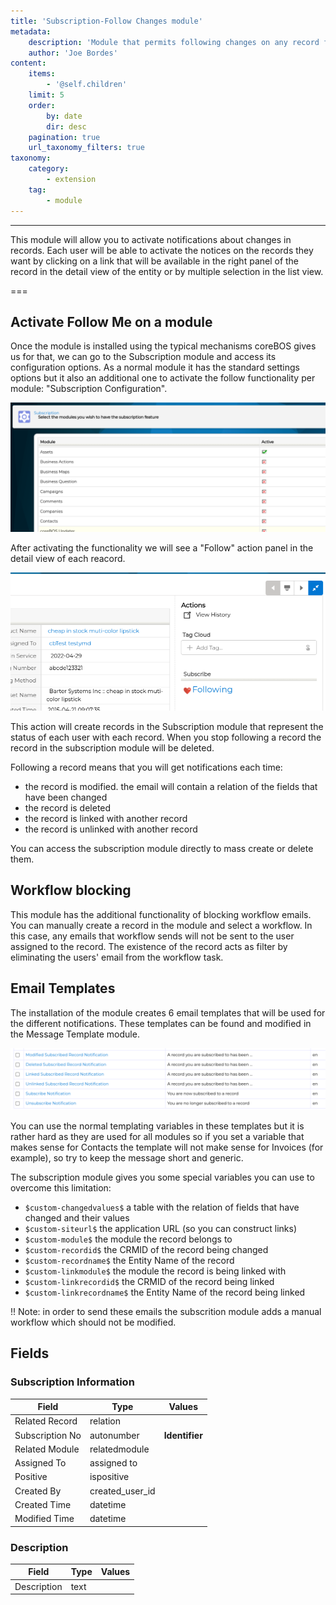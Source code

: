 ```yaml
---
title: 'Subscription-Follow Changes module'
metadata:
    description: 'Module that permits following changes on any record for any user. This module will send notifications to all users subscribed to a record.'
    author: 'Joe Bordes'
content:
    items:
        - '@self.children'
    limit: 5
    order:
        by: date
        dir: desc
    pagination: true
    url_taxonomy_filters: true
taxonomy:
    category:
        - extension
    tag:
        - module
---
```

---
This module will allow you to activate notifications about changes in records. Each user will be able to activate the notices on the records they want by clicking on a link that will be available in the right panel of the record in the detail view of the entity or by multiple selection in the list view.

===

## Activate Follow Me on a module

Once the module is installed using the typical mechanisms coreBOS gives us for that, we can go to the Subscription module and access its configuration options. As a normal module it has the standard settings options but it also an additional one to activate the follow functionality per module: "Subscription Configuration".

![Subscription Settings](SubscriptionSettings.png?width=100%)

After activating the functionality we will see a "Follow" action panel in the detail view of each reacord.

![Follow me](FollowMeAction.png?width=100%)

This action will create records in the Subscription module that represent the status of each user with each record. When you stop following a record the record in the subscription module will be deleted.

Following a record means that you will get notifications each time:

- the record is modified. the email will contain a relation of the fields that have been changed
- the record is deleted
- the record is linked with another record
- the record is unlinked with another record

You can access the subscription module directly to mass create or delete them.

## Workflow blocking

This module has the additional functionality of blocking workflow emails. You can manually create a record in the module and select a workflow. In this case, any emails that workflow sends will not be sent to the user assigned to the record. The existence of the record acts as filter by eliminating the users' email from the workflow task.

## Email Templates

The installation of the module creates 6 email templates that will be used for the different notifications. These templates can be found and modified in the Message Template module.

![Notification templates](MsgTemplates.png?width=100%)

You can use the normal templating variables in these templates but it is rather hard as they are used for all modules so if you set a variable that makes sense for Contacts the template will not make sense for Invoices (for example), so try to keep the message short and generic.

The subscription module gives you some special variables you can use to overcome this limitation:

- `$custom-changedvalues$` a table with the relation of fields that have changed and their values
- `$custom-siteurl$` the application URL (so you can construct links)
- `$custom-module$` the module the record belongs to
- `$custom-recordid$` the CRMID of the record being changed
- `$custom-recordname$` the Entity Name of the record
- `$custom-linkmodule$` the module the record is being linked with
- `$custom-linkrecordid$` the CRMID of the record being linked
- `$custom-linkrecordname$` the Entity Name of the record being linked

<span></span>

 !! Note: in order to send these emails the subscrition module adds a manual workflow which should not be modified.



## Fields

### Subscription Information

<table class="table table-striped">
<thead>
<tr class="header">
<th>Field</th>
<th>Type</th>
<th>Values</th>
</tr>
</thead>
<tbody>
<tr>
<td>Related Record</td>
<td>relation</td>
<td></td>
</tr>
<tr>
<td>Subscription No</td>
<td>autonumber</td>
<td><strong>Identifier</strong></td>
</tr>
<tr>
<td>Related Module</td>
<td>relatedmodule</td>
<td></td>
</tr>
<tr>
<td>Assigned To</td>
<td>assigned to</td>
<td></td>
</tr>
<tr>
<td>Positive</td>
<td>ispositive</td>
<td></td>
</tr>
<tr>
<td>Created By</td>
<td>created_user_id</td>
<td></td>
</tr>
<tr>
<td>Created Time</td>
<td>datetime</td>
<td></td>
</tr>
<tr>
<td>Modified Time</td>
<td>datetime</td>
<td></td>
</tr>
</tbody>
</table>

### Description

<table class="table table-striped">
<thead>
<tr class="header">
<th>Field</th>
<th>Type</th>
<th>Values</th>
</tr>
</thead>
<tbody>
<tr>
<td>Description</td>
<td>text</td>
<td></td>
</tr>
</tbody>
</table>
